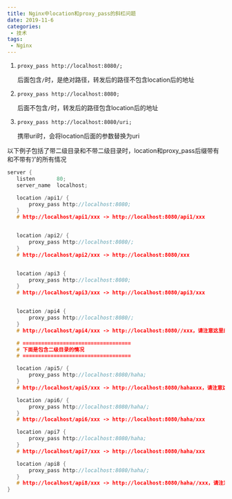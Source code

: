 ```yaml
---
title: Nginx中location和proxy_pass的斜杠问题
date: 2019-11-6
categories: 
 - 技术
tags: 
 - Nginx
---
```


1. `proxy_pass http://localhost:8080/;`

   后面包含`/`时，是绝对路径，转发后的路径不包含location后的地址

2. `proxy_pass http://localhost:8080;`

   后面不包含`/`时，转发后的路径包含location后的地址

3. `proxy_pass http://localhost:8080/uri;`

   携带uri时，会将location后面的参数替换为uri

以下例子包括了带二级目录和不带二级目录时，location和proxy_pass后缀带有和不带有‘/’的所有情况

```cpp
server {
   listen       80;
   server_name  localhost;

   location /api1/ {
       proxy_pass http://localhost:8080;
   }
   # http://localhost/api1/xxx -> http://localhost:8080/api1/xxx


   location /api2/ {
       proxy_pass http://localhost:8080/;
   }
   # http://localhost/api2/xxx -> http://localhost:8080/xxx


   location /api3 {
       proxy_pass http://localhost:8080;
   }
   # http://localhost/api3/xxx -> http://localhost:8080/api3/xxx


   location /api4 {
       proxy_pass http://localhost:8080/;
   }
   # http://localhost/api4/xxx -> http://localhost:8080//xxx，请注意这里的双斜线，好好分析一下。

   # =================================== 
   # 下面是包含二级目录的情况
   # ===================================

   location /api5/ {
       proxy_pass http://localhost:8080/haha;
   }
   # http://localhost/api5/xxx -> http://localhost:8080/hahaxxx，请注意这里的haha和xxx之间没有斜杠，分析一下原因。

   location /api6/ {
       proxy_pass http://localhost:8080/haha/;
   }
   # http://localhost/api6/xxx -> http://localhost:8080/haha/xxx

   location /api7 {
       proxy_pass http://localhost:8080/haha;
   }
   # http://localhost/api7/xxx -> http://localhost:8080/haha/xxx

   location /api8 {
       proxy_pass http://localhost:8080/haha/;
   }
   # http://localhost/api8/xxx -> http://localhost:8080/haha//xxx，请注意这里的双斜杠。
}
```